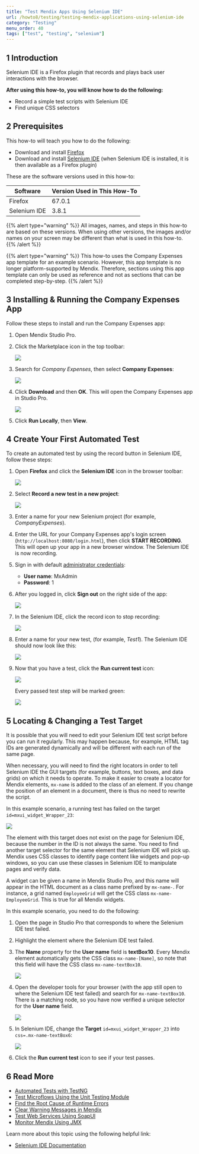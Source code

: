 ```yaml
---
title: "Test Mendix Apps Using Selenium IDE"
url: /howto8/testing/testing-mendix-applications-using-selenium-ide
category: "Testing"
menu_order: 40
tags: ["test", "testing", "selenium"]
---
```


## 1 Introduction

Selenium IDE is a Firefox plugin that records and plays back user interactions with the browser. 

**After using this how-to, you will know how to do the following:**

* Record a simple test scripts with Selenium IDE
* Find unique CSS selectors

## 2 Prerequisites

This how-to will teach you how to do the following:

* Download and install [Firefox](https://www.mozilla.org/nl/firefox/new/)
* Download and install [Selenium IDE](https://addons.mozilla.org/en-US/firefox/addon/selenium-ide/) (when Selenium IDE is installed, it is then available as a Firefox plugin)

These are the software versions used in this how-to:

| Software | Version Used in This How-To |
| --- | --- |
| Firefox | 67.0.1 |
| Selenium IDE | 3.8.1 |

{{% alert type="warning" %}}
All images, names, and steps in this how-to are based on these versions. When using other versions, the images and/or names on your screen may be different than what is used in this how-to.
{{% /alert %}}

{{% alert type="warning" %}}
This how-to uses the Company Expenses app template for an example scenario. However, this app template is no longer platform-supported by Mendix. Therefore, sections using this app template can only be used as reference and not as sections that can be completed step-by-step.
{{% /alert %}}

## 3 Installing & Running the Company Expenses App

Follow these steps to install and run the Company Expenses app:

1. Open Mendix Studio Pro.
2.  Click the Marketplace icon in the top toolbar:

	![](/attachments/howto8/testing/testing-mendix-applications-using-selenium-ide/app-store.png)

3.  Search for *Company Expenses*, then select **Company Expenses**:

	![](/attachments/howto8/testing/testing-mendix-applications-using-selenium-ide/company-ex.png)

4.  Click **Download** and then **OK**. This will open the Company Expenses app in Studio Pro.

	![](/attachments/howto8/testing/testing-mendix-applications-using-selenium-ide/download.png)

5. Click **Run Locally**, then **View**.

## 4 Create Your First Automated Test

To create an automated test by using the record button in Selenium IDE, follow these steps:

1.  Open **Firefox** and click the **Selenium IDE** icon in the browser toolbar:

	![](/attachments/howto8/testing/testing-mendix-applications-using-selenium-ide/icon.png)

2.  Select **Record a new test in a new project**:

	![](/attachments/howto8/testing/testing-mendix-applications-using-selenium-ide/sel-menu.png)

3. Enter a name for your new Selenium project (for example, *CompanyExpenses*).
4. Enter the URL for your Company Expenses app's login screen (`http://localhost:8080/login.html`), then click **START RECORDING**. This will open up your app in a new browser window. The Selenium IDE is now recording.
5.  Sign in with default [administrator credentials](/refguide8/administrator#administrator-properties): 
	* **User name**: MxAdmin
	* **Password**: 1
	
6.  After you logged in, click **Sign out** on the right side of the app:

	![](/attachments/howto8/testing/testing-mendix-applications-using-selenium-ide/sign-out.png)

7.  In the Selenium IDE, click the record icon to stop recording: 

	![](/attachments/howto8/testing/testing-mendix-applications-using-selenium-ide/record.png)

8.  Enter a name for your new test, (for example, *Test1*). The Selenium IDE should now look like this:

	![](/attachments/howto8/testing/testing-mendix-applications-using-selenium-ide/after-test.png)

7.  Now that you have a test, click the **Run current test** icon:

	![](/attachments/howto8/testing/testing-mendix-applications-using-selenium-ide/run-current-test.png)

	Every passed test step will be marked green:

	![](/attachments/howto8/testing/testing-mendix-applications-using-selenium-ide/green-test.png)

## 5  Locating  & Changing a Test Target

It is possible that you will need to edit your Selenium IDE test script before you can run it regularly. This may happen because, for example, HTML tag IDs are generated dynamically and will be different with each run of the same page.

When necessary, you will need to find the right locators in order to tell Selenium IDE the GUI targets (for example, buttons, text boxes, and data grids) on which it needs to operate. To make it easier to create a locator for Mendix elements, `mx-name` is added to the class of an element. If you change the position of an element in a document, there is thus no need to rewrite the script.

In this example scenario, a running test has failed on the target `id=mxui_widget_Wrapper_23`:

![](/attachments/howto8/testing/testing-mendix-applications-using-selenium-ide/fail.png)

The element with this target does not exist on the page for Selenium IDE, because the number in the ID is not always the same. You need to find another target selector for the same element that Selenium IDE will pick up. Mendix uses CSS classes to identify page content like widgets and pop-up windows, so you can use these classes in Selenium IDE to manipulate pages and verify data. 

A widget can be given a name in Mendix Studio Pro, and this name will appear in the HTML document as a class name prefixed by `mx-name-`. For instance, a grid named `EmployeeGrid` will get the CSS class `mx-name-EmployeeGrid`. This is true for all Mendix widgets.

In this example scenario, you need to do the following:

1. Open the page in Studio Pro that corresponds to where the Selenium IDE test failed.
2. Highlight the element where the Selenium IDE test failed.
2. The **Name** property for the **User name** field is **textBox10**. Every Mendix element automatically gets the CSS class `mx-name-[Name]`, so note that this field will have the CSS class `mx-name-textBox10`.

	![](/attachments/howto8/testing/testing-mendix-applications-using-selenium-ide/name.png)

4. Open the developer tools for your browser (with the app still open to where the Selenium IDE test failed) and search for `mx-name-textBox10`. There is a matching node, so you have now verified a unique selector for the **User name** field.

	![](/attachments/howto8/testing/testing-mendix-applications-using-selenium-ide/inspector.png)

5. In Selenium IDE, change the **Target** `id=mxui_widget_Wrapper_23` into `css=.mx-name-textBox6`: 

	![](/attachments/howto8/testing/testing-mendix-applications-using-selenium-ide/change.png)

6. Click the **Run current test** icon to see if your test passes. 

## 6 Read More

* [Automated Tests with TestNG](create-automated-tests-with-testng)
* [Test Microflows Using the Unit Testing Module](testing-microflows-using-the-unittesting-module)
* [Find the Root Cause of Runtime Errors](/howto8/monitoring-troubleshooting/finding-the-root-cause-of-runtime-errors)
* [Clear Warning Messages in Mendix](/howto8/monitoring-troubleshooting/clear-warning-messages)
* [Test Web Services Using SoapUI](testing-web-services-using-soapui)
* [Monitor Mendix Using JMX](/howto8/monitoring-troubleshooting/monitoring-mendix-using-jmx)

Learn more about this topic using the following helpful link:

* [Selenium IDE Documentation](http://docs.seleniumhq.org/docs/02_selenium_ide.jsp)
